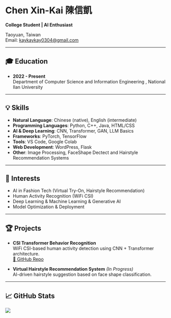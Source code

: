 # Chen Xin-Kai 陳信凱

**College Student | AI Enthusiast**

Taoyuan, Taiwan  
Email: kaykaykay0304@gmail.com

---

## 🎓 Education
- **2022 - Present**  
  Department of Computer Science and Information Engineering , National Ilan University

---

## 💡 Skills
- **Natural Language**: Chinese (native), English (intermediate)
- **Programming Languages**: Python, C++, Java, HTML/CSS
- **AI & Deep Learning**: CNN, Transformer, GAN, LLM Basics
- **Frameworks**: PyTorch, TensorFlow
- **Tools**: VS Code, Google Colab
- **Web Development**: WordPress, Flask 
- **Other**: Image Processing, FaceShape Dectect and Hairstyle Recommendation Systems

---

## 🎯 Interests
- AI in Fashion Tech (Virtual Try-On, Hairstyle Recommendation)
- Human Activity Recognition (WiFi CSI)
- Deep Learning & Machine Learning & Generative AI
- Model Optimization & Deployment

---

## 🏆 Projects
- **CSI Transformer Behavior Recognition**  
  WiFi CSI-based human activity detection using CNN + Transformer architecture.  
  [🔗 GitHub Repo](https://github.com/chenxinkai0304/CSI_Transformer_PredictModel)

- **Virtual Hairstyle Recommendation System** *(In Progress)*  
  AI-driven hairstyle suggestion based on face shape classification.

---

## 📈 GitHub Stats
<p align="left">
  <img src="https://github-readme-stats.vercel.app/api?username=chenxinkai0304&show_icons=true&theme=default" />
</p>
